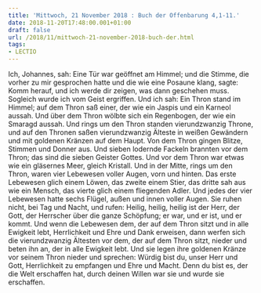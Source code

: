```yaml
---
title: 'Mittwoch, 21 November 2018 : Buch der Offenbarung 4,1-11.'
date: 2018-11-20T17:48:00.001+01:00
draft: false
url: /2018/11/mittwoch-21-november-2018-buch-der.html
tags: 
- LECTIO
---
```


Ich, Johannes, sah: Eine Tür war geöffnet am Himmel; und die Stimme, die vorher zu mir gesprochen hatte und die wie eine Posaune klang, sagte: Komm herauf, und ich werde dir zeigen, was dann geschehen muss. Sogleich wurde ich vom Geist ergriffen. Und ich sah: Ein Thron stand im Himmel; auf dem Thron saß einer, der wie ein Jaspis und ein Karneol aussah. Und über dem Thron wölbte sich ein Regenbogen, der wie ein Smaragd aussah. Und rings um den Thron standen vierundzwanzig Throne, und auf den Thronen saßen vierundzwanzig Älteste in weißen Gewändern und mit goldenen Kränzen auf dem Haupt. Von dem Thron gingen Blitze, Stimmen und Donner aus. Und sieben lodernde Fackeln brannten vor dem Thron; das sind die sieben Geister Gottes. Und vor dem Thron war etwas wie ein gläsernes Meer, gleich Kristall. Und in der Mitte, rings um den Thron, waren vier Lebewesen voller Augen, vorn und hinten. Das erste Lebewesen glich einem Löwen, das zweite einem Stier, das dritte sah aus wie ein Mensch, das vierte glich einem fliegenden Adler. Und jedes der vier Lebewesen hatte sechs Flügel, außen und innen voller Augen. Sie ruhen nicht, bei Tag und Nacht, und rufen: Heilig, heilig, heilig ist der Herr, der Gott, der Herrscher über die ganze Schöpfung; er war, und er ist, und er kommt. Und wenn die Lebewesen dem, der auf dem Thron sitzt und in alle Ewigkeit lebt, Herrlichkeit und Ehre und Dank erweisen, dann werfen sich die vierundzwanzig Ältesten vor dem, der auf dem Thron sitzt, nieder und beten ihn an, der in alle Ewigkeit lebt. Und sie legen ihre goldenen Kränze vor seinem Thron nieder und sprechen: Würdig bist du, unser Herr und Gott, Herrlichkeit zu empfangen und Ehre und Macht. Denn du bist es, der die Welt erschaffen hat, durch deinen Willen war sie und wurde sie erschaffen.